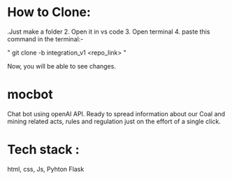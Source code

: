 
# How to Clone: 

.Just make a folder 
2. Open it in vs code
3. Open terminal
4. paste this command in the terminal:-

" git clone -b integration_v1 <repo_link> "

Now, you will be able to see changes.

# mocbot
Chat bot using openAI API. Ready to spread information about our Coal and mining related acts, rules and regulation just on the effort of a single click.

# Tech stack :
html, css, Js, Pyhton Flask
